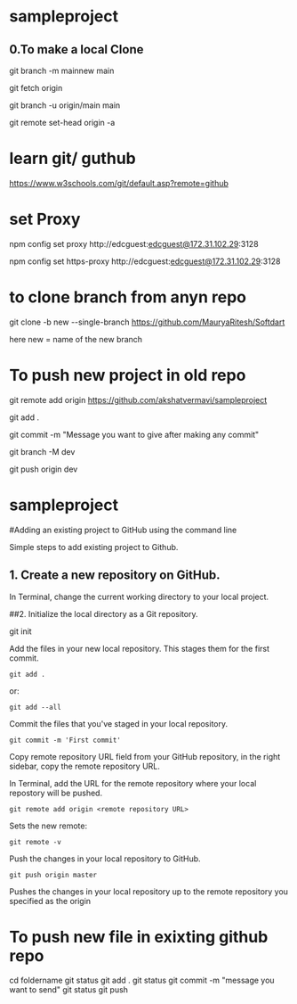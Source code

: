 # sampleproject
## 0.To make a local Clone

  git branch -m mainnew main
  
  git fetch origin
  
  git branch -u origin/main main
  
  git remote set-head origin -a

# learn git/ guthub

https://www.w3schools.com/git/default.asp?remote=github
  
# set Proxy

npm config set proxy http://edcguest:edcguest@172.31.102.29:3128

npm config set https-proxy http://edcguest:edcguest@172.31.102.29:3128

# to clone branch from anyn repo

git clone -b new --single-branch https://github.com/MauryaRitesh/Softdart

here new = name of the new branch

# To push new project in old repo

git remote add origin https://github.com/akshatvermavi/sampleproject

git add .

git commit -m "Message you want to give after making any commit"

git branch -M dev

git push origin dev

# sampleproject

#Adding an existing project to GitHub using the command line

Simple steps to add existing project to Github.

## 1. Create a new repository on GitHub.
In Terminal, change the current working directory to your local project.

##2. Initialize the local directory as a Git repository.

  git init
	
Add the files in your new local repository. This stages them for the first commit.

	git add .

or:
	
	git add --all

Commit the files that you've staged in your local repository.

	git commit -m 'First commit'


Copy remote repository URL field from your GitHub repository, in the right sidebar, copy the remote repository URL.

In Terminal, add the URL for the remote repository where your local repostory will be pushed.

	git remote add origin <remote repository URL>
	
Sets the new remote:
	
	git remote -v

Push the changes in your local repository to GitHub.

	git push origin master

Pushes the changes in your local repository up to the remote repository you specified as the origin

# To push new file in exixting github repo
cd foldername
git status
git add .
git status
git commit -m "message you want to send"
git status
git push




